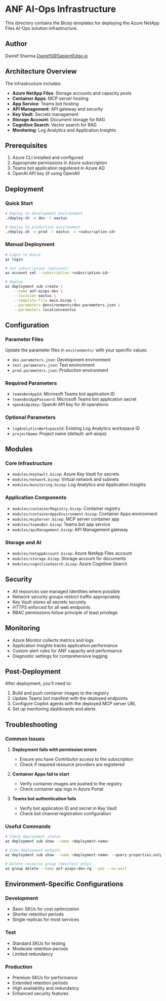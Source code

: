 # ANF AI-Ops Infrastructure

This directory contains the Bicep templates for deploying the Azure NetApp Files AI-Ops solution infrastructure.

## Author
Dwiref Sharma <DwirefS@SapientEdge.io>

## Architecture Overview

The infrastructure includes:
- **Azure NetApp Files**: Storage accounts and capacity pools
- **Container Apps**: MCP server hosting
- **App Service**: Teams bot hosting
- **API Management**: API gateway and security
- **Key Vault**: Secrets management
- **Storage Account**: Document storage for RAG
- **Cognitive Search**: Vector search for RAG
- **Monitoring**: Log Analytics and Application Insights

## Prerequisites

1. Azure CLI installed and configured
2. Appropriate permissions in Azure subscription
3. Teams bot application registered in Azure AD
4. OpenAI API key (if using OpenAI)

## Deployment

### Quick Start

```bash
# Deploy to development environment
./deploy.sh -e dev -l eastus

# Deploy to production environment
./deploy.sh -e prod -l eastus -s <subscription-id>
```

### Manual Deployment

```bash
# Login to Azure
az login

# Set subscription (optional)
az account set --subscription <subscription-id>

# Deploy
az deployment sub create \
    --name anf-aiops-dev \
    --location eastus \
    --template-file main.bicep \
    --parameters @environments/dev.parameters.json \
    --parameters location=eastus
```

## Configuration

### Parameter Files

Update the parameter files in `environments/` with your specific values:

- `dev.parameters.json`: Development environment
- `test.parameters.json`: Test environment  
- `prod.parameters.json`: Production environment

### Required Parameters

- `teamsBotAppId`: Microsoft Teams bot application ID
- `teamsBotAppPassword`: Microsoft Teams bot application secret
- `openAiApiKey`: OpenAI API key for AI operations

### Optional Parameters

- `logAnalyticsWorkspaceId`: Existing Log Analytics workspace ID
- `projectName`: Project name (default: anf-aiops)

## Modules

### Core Infrastructure

- `modules/keyVault.bicep`: Azure Key Vault for secrets
- `modules/network.bicep`: Virtual network and subnets
- `modules/monitoring.bicep`: Log Analytics and Application Insights

### Application Components

- `modules/containerRegistry.bicep`: Container registry
- `modules/containerAppsEnvironment.bicep`: Container Apps environment
- `modules/mcpServer.bicep`: MCP server container app
- `modules/teamsBot.bicep`: Teams bot app service
- `modules/apiManagement.bicep`: API Management gateway

### Storage and AI

- `modules/netappAccount.bicep`: Azure NetApp Files account
- `modules/storage.bicep`: Storage account for documents
- `modules/cognitiveSearch.bicep`: Azure Cognitive Search

## Security

- All resources use managed identities where possible
- Network security groups restrict traffic appropriately
- Key Vault stores all secrets securely
- HTTPS enforced for all web endpoints
- RBAC permissions follow principle of least privilege

## Monitoring

- Azure Monitor collects metrics and logs
- Application Insights tracks application performance
- Custom alert rules for ANF capacity and performance
- Diagnostic settings for comprehensive logging

## Post-Deployment

After deployment, you'll need to:

1. Build and push container images to the registry
2. Update Teams bot manifest with the deployed endpoints
3. Configure Copilot agents with the deployed MCP server URL
4. Set up monitoring dashboards and alerts

## Troubleshooting

### Common Issues

1. **Deployment fails with permission errors**
   - Ensure you have Contributor access to the subscription
   - Check if required resource providers are registered

2. **Container Apps fail to start**
   - Verify container images are pushed to the registry
   - Check container app logs in Azure Portal

3. **Teams bot authentication fails**
   - Verify bot application ID and secret in Key Vault
   - Check bot channel registration configuration

### Useful Commands

```bash
# Check deployment status
az deployment sub show --name <deployment-name>

# View deployment outputs
az deployment sub show --name <deployment-name> --query properties.outputs

# Delete resource group (dev/test only)
az group delete --name anf-aiops-dev-rg --yes --no-wait
```

## Environment-Specific Configurations

### Development
- Basic SKUs for cost optimization
- Shorter retention periods
- Single replicas for most services

### Test
- Standard SKUs for testing
- Moderate retention periods
- Limited redundancy

### Production
- Premium SKUs for performance
- Extended retention periods
- High availability and redundancy
- Enhanced security features